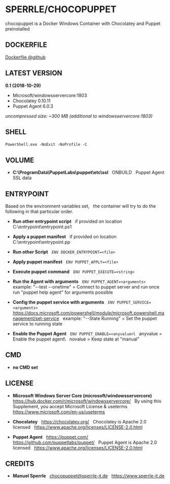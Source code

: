 # SPERRLE/CHOCOPUPPET  &nbsp;
chocopuppet is a Docker Windows Container with Chocolatey and Puppet preinstalled  &nbsp;



## DOCKERFILE  &nbsp;
[Dockerfile @github](https://github.com/sperrle/chocopuppet/blob/master/Dockerfile)  &nbsp;



## LATEST VERSION  &nbsp;
**0.1 (2018-10-29)**  &nbsp;
* Microsoft/windowsservercore:1803  &nbsp;
* Chocolatey 0.10.11  &nbsp;
* Puppet Agent 6.0.3  &nbsp;

_uncompressed size: ~300 MB (additional to windowsservercore:1803)_  &nbsp;



## SHELL  &nbsp;
`PowerShell.exe -NoExit -NoProfile -C`  &nbsp;



## VOLUME  &nbsp;

* **C:\ProgramData\PuppetLabs\puppet\etc\ssl**  &nbsp;
ONBUILD  &nbsp;
Puppet Agent SSL data  &nbsp;

## ENTRYPOINT  &nbsp;

Based on the environment variables set,  &nbsp;
the container will try to do the following in that particular order.  &nbsp;

* **Run other entrypoint script**  &nbsp;
if provided on location C:\entrypoint\entrypoint.ps1  &nbsp;

* **Apply a puppet manifest**  &nbsp;
if provided on location C:\entrypoint\entrypoint.pp  &nbsp;

* **Run other Script**  &nbsp;
`ENV DOCKER_ENTRYPOINT=<file>`  &nbsp;

* **Apply puppet manifest**  &nbsp;
`ENV PUPPET_APPLY=<file>`  &nbsp;

* **Execute puppet command**  &nbsp;
`ENV PUPPET_EXECUTE=<string>`  &nbsp;

* **Run the Agent with arguments**  &nbsp;
`ENV PUPPET_AGENT=<arguments>`  &nbsp;
example: "--test --onetime" = Connect to puppet server and run once  &nbsp;
run "puppet help agent" for arguments possible  &nbsp;

* **Config the puppet service with arguments**  &nbsp;
`ENV PUPPET_SERVICE=<arguments>`  &nbsp;
https://docs.microsoft.com/powershell/module/microsoft.powershell.management/set-service  &nbsp;
example: "--State Running" = Set the puppet service to running state  &nbsp;
	
* **Enable the Puppet Agent**  &nbsp;
`ENV PUPPET_ENABLE=<anyvalue>`\  &nbsp;
anyvalue = Enable the puppet agent\  &nbsp;
novalue = Keep state at "manual"  &nbsp;



## CMD  &nbsp;
* **no CMD set**  &nbsp;



## LICENSE  &nbsp;

* **Microsoft Windows Server Core (microsoft/windowsservercore)**  &nbsp;
https://hub.docker.com/r/microsoft/windowsservercore/  &nbsp;
By using this Supplement, you accept Microsoft License & useterms  &nbsp;
https://www.microsoft.com/en-us/useterms  &nbsp;

* **Chocolatey**  &nbsp;
https://chocolatey.org/  &nbsp;
Chocolatey is Apache 2.0 licensed  &nbsp;
https://www.apache.org/licenses/LICENSE-2.0.html  &nbsp;

* **Puppet Agent**  &nbsp;
https://puppet.com/  &nbsp;
https://github.com/puppetlabs/puppet/  &nbsp;
Puppet Agent is Apache 2.0 licensed  &nbsp;
https://www.apache.org/licenses/LICENSE-2.0.html  &nbsp;



## CREDITS  &nbsp;

* **Manuel Sperrle**  &nbsp;
chocopuppet@sperrle-it.de  &nbsp;
https://www.sperrle-it.de  &nbsp;

